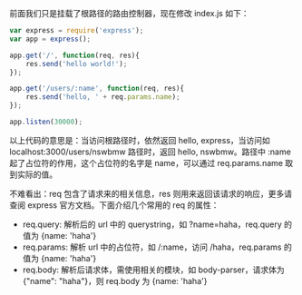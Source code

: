 
前面我们只是挂载了根路径的路由控制器，现在修改 index.js 如下：

```javascript
var express = require('express');
var app = express();

app.get('/', function(req, res){
    res.send('hello world!');
});

app.get('/users/:name', function(req, res){
    res.send('hello, ' + req.params.name);
});

app.listen(30000);
```

以上代码的意思是：当访问根路径时，依然返回 hello, express，当访问如 localhost:3000/users/nswbmw 路径时，返回 hello, nswbmw。路径中 :name 起了占位符的作用，这个占位符的名字是 name，可以通过 req.params.name 取到实际的值。

不难看出：req 包含了请求来的相关信息，res 则用来返回该请求的响应，更多请查阅 express 官方文档。下面介绍几个常用的 req 的属性：

* req.query: 解析后的 url 中的 querystring，如 ?name=haha，req.query 的值为 {name: 'haha'}
* req.params: 解析 url 中的占位符，如 /:name，访问 /haha，req.params 的值为 {name: 'haha'}
* req.body: 解析后请求体，需使用相关的模块，如 body-parser，请求体为 {"name": "haha"}，则 req.body 为 {name: 'haha'}

